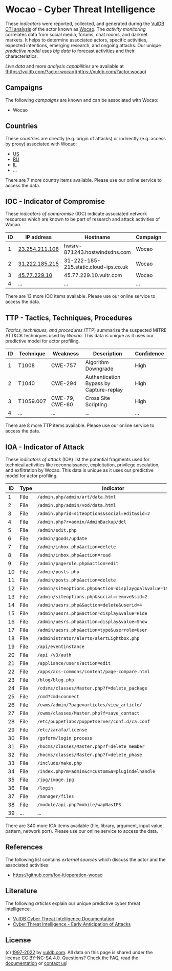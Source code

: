 # Wocao - Cyber Threat Intelligence

These _indicators_ were reported, collected, and generated during the [VulDB CTI analysis](https://vuldb.com/?kb.cti) of the actor known as [Wocao](https://vuldb.com/?actor.wocao). The _activity monitoring_ correlates data from social media, forums, chat rooms, and darknet markets. It helps to determine associated actors, specific activities, expected intentions, emerging research, and ongoing attacks. Our unique _predictive model_ uses _big data_ to forecast activities and their characteristics.

_Live data_ and more _analysis capabilities_ are available at [https://vuldb.com/?actor.wocao](https://vuldb.com/?actor.wocao)

## Campaigns

The following _campaigns_ are known and can be associated with Wocao:

* Wocao

## Countries

These _countries_ are directly (e.g. origin of attacks) or indirectly (e.g. access by proxy) associated with Wocao:

* [US](https://vuldb.com/?country.us)
* [RU](https://vuldb.com/?country.ru)
* [IL](https://vuldb.com/?country.il)
* ...

There are 7 more country items available. Please use our online service to access the data.

## IOC - Indicator of Compromise

These _indicators of compromise_ (IOC) indicate associated network resources which are known to be part of research and attack activities of Wocao.

ID | IP address | Hostname | Campaign | Confidence
-- | ---------- | -------- | -------- | ----------
1 | [23.254.211.108](https://vuldb.com/?ip.23.254.211.108) | hwsrv-871243.hostwindsdns.com | Wocao | High
2 | [31.222.185.215](https://vuldb.com/?ip.31.222.185.215) | 31-222-185-215.static.cloud-ips.co.uk | Wocao | High
3 | [45.77.229.10](https://vuldb.com/?ip.45.77.229.10) | 45.77.229.10.vultr.com | Wocao | Medium
4 | ... | ... | ... | ...

There are 13 more IOC items available. Please use our online service to access the data.

## TTP - Tactics, Techniques, Procedures

_Tactics, techniques, and procedures_ (TTP) summarize the suspected MITRE ATT&CK techniques used by _Wocao_. This data is unique as it uses our predictive model for actor profiling.

ID | Technique | Weakness | Description | Confidence
-- | --------- | -------- | ----------- | ----------
1 | T1008 | CWE-757 | Algorithm Downgrade | High
2 | T1040 | CWE-294 | Authentication Bypass by Capture-replay | High
3 | T1059.007 | CWE-79, CWE-80 | Cross Site Scripting | High
4 | ... | ... | ... | ...

There are 8 more TTP items available. Please use our online service to access the data.

## IOA - Indicator of Attack

These _indicators of attack_ (IOA) list the potential fragments used for technical activities like reconnaissance, exploitation, privilege escalation, and exfiltration by Wocao. This data is unique as it uses our predictive model for actor profiling.

ID | Type | Indicator | Confidence
-- | ---- | --------- | ----------
1 | File | `/admin.php/admin/art/data.html` | High
2 | File | `/admin.php/admin/vod/data.html` | High
3 | File | `/admin.php?id=siteoptions&social=edit&sid=2` | High
4 | File | `/admin.php?r=admin/AdminBackup/del` | High
5 | File | `/admin/edit.php` | High
6 | File | `/admin/goods/update` | High
7 | File | `/admin/inbox.php&action=delete` | High
8 | File | `/admin/inbox.php&action=read` | High
9 | File | `/admin/pagerole.php&action=edit` | High
10 | File | `/admin/posts.php` | High
11 | File | `/admin/posts.php&action=delete` | High
12 | File | `/admin/siteoptions.php&action=displaygoal&value=1&roleid=1` | High
13 | File | `/admin/siteoptions.php&social=remove&sid=2` | High
14 | File | `/admin/uesrs.php&&action=delete&userid=4` | High
15 | File | `/admin/uesrs.php&action=display&value=Hide` | High
16 | File | `/admin/uesrs.php&action=display&value=Show` | High
17 | File | `/admin/uesrs.php&action=type&userrole=User` | High
18 | File | `/administrator/alerts/alertLightbox.php` | High
19 | File | `/api/eventinstance` | High
20 | File | `/api /v3/auth` | High
21 | File | `/appliance/users?action=edit` | High
22 | File | `/apps/acs-commons/content/page-compare.html` | High
23 | File | `/blog/blog.php` | High
24 | File | `/cdsms/classes/Master.php?f=delete_package` | High
25 | File | `/cmd?cmd=connect` | High
26 | File | `/cwms/admin/?page=articles/view_article/` | High
27 | File | `/cwms/classes/Master.php?f=save_contact` | High
28 | File | `/etc/puppetlabs/puppetserver/conf.d/ca.conf` | High
29 | File | `/etc/zarafa/license` | High
30 | File | `/goform/login_process` | High
31 | File | `/hocms/classes/Master.php?f=delete_member` | High
32 | File | `/hocms/classes/Master.php?f=delete_phase` | High
33 | File | `/include/make.php` | High
34 | File | `/index.php?m=admin&c=custom&a=plugindelhandle` | High
35 | File | `/jpg/image.jpg` | High
36 | File | `/login` | Low
37 | File | `/manager/files` | High
38 | File | `/module/api.php?mobile/wapNasIPS` | High
39 | ... | ... | ...

There are 340 more IOA items available (file, library, argument, input value, pattern, network port). Please use our online service to access the data.

## References

The following list contains _external sources_ which discuss the actor and the associated activities:

* https://github.com/fox-it/operation-wocao

## Literature

The following _articles_ explain our unique predictive cyber threat intelligence:

* [VulDB Cyber Threat Intelligence Documentation](https://vuldb.com/?kb.cti)
* [Cyber Threat Intelligence - Early Anticipation of Attacks](https://www.scip.ch/en/?labs.20201022)

## License

(c) [1997-2022](https://vuldb.com/?kb.changelog) by [vuldb.com](https://vuldb.com/?kb.about). All data on this page is shared under the license [CC BY-NC-SA 4.0](https://creativecommons.org/licenses/by-nc-sa/4.0/). Questions? Check the [FAQ](https://vuldb.com/?kb.faq), read the [documentation](https://vuldb.com/?kb) or [contact us](https://vuldb.com/?contact)!
